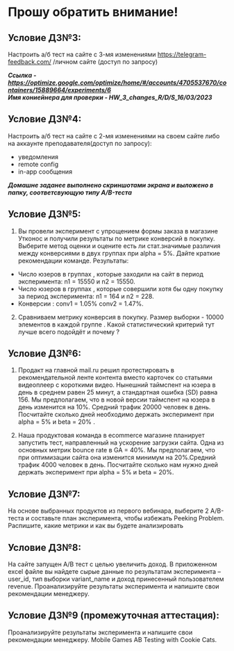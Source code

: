 # Прошу обратить внимание!
## Условие ДЗ№3:

Настроить а/б тест на сайте с 3-мя изменениями https://telegram-feedback.com/ /личном сайте (доступ по запросу)

_**Ссылка - <https://optimize.google.com/optimize/home/#/accounts/4705537670/containers/15889664/experiments/6>**_  
_**Имя кониейнера для проверки - HW_3_changes_R/D/S_16/03/2023**_

## Условие ДЗ№4:

Настроить а/б тест на сайте с 2-мя изменениями на своем сайте либо на аккаунте преподавателя(доступ по запросу):
- уведомления
- remote config
- in-app сообщения

_**Домашне заданее выполнено скриншотами экрана и выложено в папку, соответсвующую типу A/B-теста**_

## Условие ДЗ№5:

1) Вы провели эксперимент c упрощением формы заказа в магазине Утконос и получили результаты по метрике конверсий в покупку. Выберите метод оценки и оцените есть ли стат.значимые различия между конверсиями в двух группах при alpha = 5%. Дайте краткие рекомендации команде. 
Результаты:
- Число юзеров в группах , которые заходили на сайт в период эксперимента: n1 = 15550 и n2 = 15550. 
- Число юзеров в группах , которые совершили хотя бы одну покупку за период эксперимента: n1 = 164 и n2 = 228.
- Конверсии : conv1 = 1.05% conv2 = 1.47%.

2) Сравниваем метрику конверсия в покупку. Размер выборки - 10000 элементов в каждой группе . Какой статистический критерий тут лучше всего подойдёт и почему ?

## Условие ДЗ№6:

1) Продакт на главной mail.ru решил протестировать в рекомендательной ленте контента вместо карточек со статьями видеоплеер с короткими видео. Нынешний таймспент на юзера в день в среднем равен 25 минут, а стандартная ошибка (SD) равна 156. Мы предполагаем, что в новой версии таймспент на юзера в день изменится на 10%. Средний трафик 20000 человек в день. Посчитайте сколько дней необходимо держать эксперимент при alpha = 5% и beta = 20% .

2) Наша продуктовая команда в ecommerce магазине планирует запустить тест, направленный на ускорение загрузки сайта. Одна из основных метрик bounce rate в GA = 40%. Мы предполагаем, что при оптимизации сайта она изменится минимум на 20%.Средний трафик 4000 человек в день. Посчитайте сколько нам нужно дней держать эксперимент при alpha = 5% и beta = 20%.

## Условие ДЗ№7:

На основе выбранных продуктов из первого вебинара, выберите 2 A/B-теста и составьте план эксперимента, чтобы избежать Peeking Problem.
Распишите, какие метрики и как вы будете анализировать

## Условие ДЗ№8:

На сайте запущен А/В тест с целью увеличить доход. В приложенном excel файле вы найдете сырые данные по результатам эксперимента – user_id, тип выборки variant_name и доход принесенный пользователем revenue.
Проанализируйте результаты эксперимента и напишите свои рекомендации менеджеру.

## Условие ДЗ№9 (промежуточная аттестация):

Проанализируйте результаты эксперимента и напишите свои рекомендации менеджеру.
Mobile Games AB Testing with Cookie Cats.
